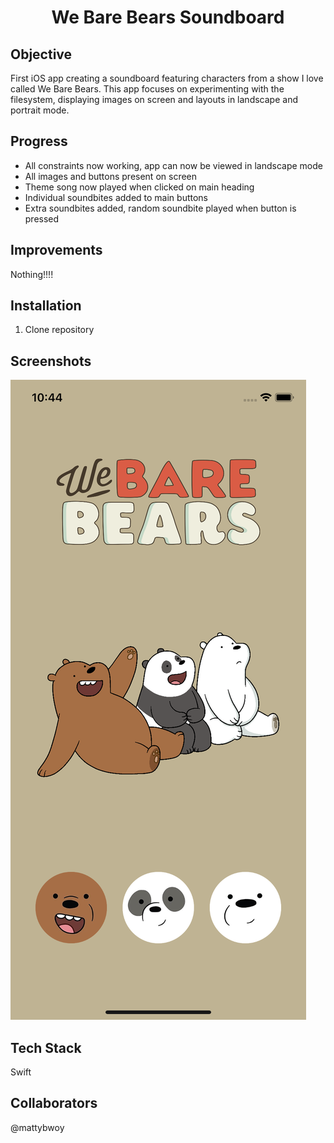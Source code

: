<h1 align="center">

We Bare Bears Soundboard

</h1>

## Objective
First iOS app creating a soundboard featuring characters from a show I love called We Bare Bears.
This app focuses on experimenting with the filesystem, displaying images on screen and layouts in landscape and portrait mode.

## Progress
- All constraints now working, app can now be viewed in landscape mode
- All images and buttons present on screen
- Theme song now played when clicked on main heading
- Individual soundbites added to main buttons
- Extra soundbites added, random soundbite played when button is pressed

## Improvements
Nothing!!!!

## Installation

1. Clone repository


## Screenshots
![homeScreen](Documentation/homeScreen.png)

## Tech Stack
Swift

## Collaborators
@mattybwoy
